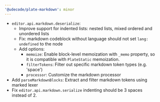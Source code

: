 ```yaml
---
'@udecode/plate-markdown': minor
---
```


- `editor.api.markdown.deserialize`:
  - Improve support for indented lists: nested lists, mixed ordered and unordered lists
  - Fix: markdown codeblock without language should not set `lang: undefined` to the node
  - Add options:
    - `memoize`: Enable block-level memoization with `_memo` property, so it is compatible with `PlateStatic` memoization.
    - `filterTokens`: Filter out specific markdown token types (e.g. 'space')
    - `processor`: Customize the markdown processor
- Add `parseMarkdownBlocks`: Extract and filter markdown tokens using marked lexer
- Fix `editor.api.markdown.serialize` indenting should be 3 spaces instead of 2.
